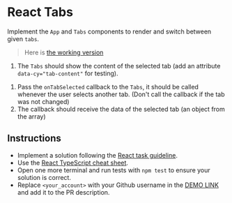 # React Tabs

Implement the `App` and `Tabs` components to render and switch between given `tabs`.

> Here is [the working version](https://mate-academy.github.io/react_tabs)

<!-- 1. Save the `selectedTab` in the `App` (the first `tab` is selected by default); -->
<!-- 1. Implement the `Tabs` component accepting `tabs` as a prop and displaying a link per each `tab` and the content of the selected tab. -->
<!-- 1. Each link show have a href with a `#tab-id` (see the markup). -->
<!-- 1. Pass the `selectedTabId` as a prop to the `Tabs`, the specified tab should be selected if possible
  (otherwise the first tab is selected). -->
1. The `Tabs` should show the content of the selected tab (add an attribute `data-cy="tab-content"` for testing).
<!-- 1. The selected tab (`li`) should have `is-active` class. -->
1. Pass the `onTabSelected` callback to the `Tabs`, it should be called whenever the user selects another tab.
   (Don't call the callback if the tab was not changed)
1. The callback should receive the data of the selected tab (an object from the array)
<!-- 1. The `App` title (`h1`) should show a text saying `Selected tab is Tab 1` (show the title of the selected tab). -->
<!-- 1. When the user selects another tab the `h1` should be updated accordingly. -->
<!-- 1. The `Tabs` component should be stateless (don't have internal state, only props). -->

## Instructions

- Implement a solution following the [React task guideline](https://github.com/mate-academy/react_task-guideline#react-tasks-guideline).
- Use the [React TypeScript cheat sheet](https://mate-academy.github.io/fe-program/js/extra/react-typescript).
- Open one more terminal and run tests with `npm test` to ensure your solution is correct.
- Replace `<your_account>` with your Github username in the [DEMO LINK](https://bohdan-stepanets.github.io/react_tabs/) and add it to the PR description.
